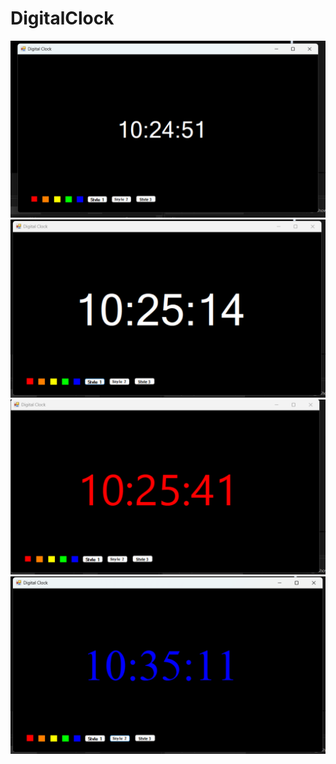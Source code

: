 # DigitalClock
![alt image](https://github.com/romannomad/DigitalClock/blob/master/14.png)
![alt image](https://github.com/romannomad/DigitalClock/blob/master/15.png)
![alt image](https://github.com/romannomad/DigitalClock/blob/master/16.png)
![alt image](https://github.com/romannomad/DigitalClock/blob/master/17.png)

